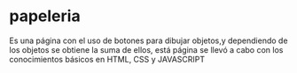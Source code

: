 # papeleria
Es una página con el uso de botones para dibujar objetos,y dependiendo de los objetos se obtiene la suma de ellos, está página se llevó a cabo con los conocimientos básicos en HTML, CSS y JAVASCRIPT


